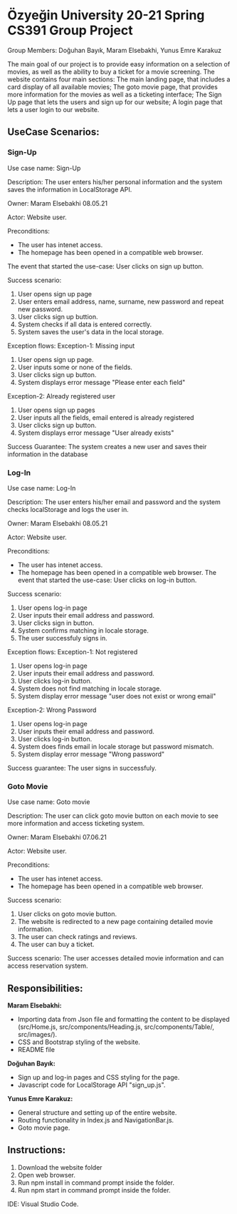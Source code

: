 # Özyeğin University 20-21 Spring CS391 Group Project

Group Members: Doğuhan Bayık, Maram Elsebakhi, Yunus Emre Karakuz

The main goal of our project is to provide easy information on a selection of movies, as well as the ability to buy a ticket for a movie screening. The website contains four main sections: The main landing page, that includes a card display of all available movies; The goto movie page, that provides more information for the movies as well as a ticketing interface; The Sign Up page that lets the users and sign up for our website; A login page that lets a user login to our website.

## UseCase Scenarios:
### Sign-Up
Use case name: Sign-Up

Description: The user enters his/her personal information and the system saves the information in LocalStorage API.

Owner: Maram Elsebakhi 08.05.21

Actor: Website user.

Preconditions:
- The user has intenet access.
- The homepage has been opened in a compatible web browser.

The event that started the use-case: User clicks on sign up button.

Success scenario:
1. User opens sign up page
2. User enters email address, name, surname, new password and repeat new password.
3. User clicks sign up buttion.
4. System checks if all data is entered correctly.
5. System saves the user's data in the local storage.

Exception flows:
Exception-1: Missing input
1. User opens sign up page.
2. User inputs some or none of the fields.
3. User clicks sign up button.
4. System displays error message "Please enter each field"

Exception-2: Already registered user
1. User opens sign up pages
2. User inputs all the fields, email entered is already registered
3. User clicks sign up button.
4. System displays error message "User already exists"

Success Guarantee: The system creates a new user and saves their information in the database
### Log-In
Use case name: Log-In

Description: The user enters his/her email and password and the system checks localStorage and logs the user in.

Owner: Maram Elsebakhi 08.05.21

Actor: Website user.

Preconditions:

- The user has intenet access.
- The homepage has been opened in a compatible web browser.
The event that started the use-case: User clicks on log-in button.

Success scenario:
1. User opens log-in page
2. User inputs their email address and password.
3. User clicks sign in button.
4. System confirms matching in locale storage.
5. The user successfuly signs in.

Exception flows:
Exception-1: Not registered
1. User opens log-in page
2. User inputs their email address and password.
3. User clicks log-in button.
4. System does not find matching in locale storage.
5. System display error message "user does not exist or wrong email"

Exception-2: Wrong Password
1. User opens log-in page
2. User inputs their email address and password.
3. User clicks log-in button.
4. System does finds email in locale storage but password mismatch.
5. System display error message "Wrong password"

Success guarantee: The user signs in successfuly.
### Goto Movie
Use case name: Goto movie

Description: The user can click goto movie button on each movie to see more information and access ticketing system.

Owner: Maram Elsebakhi 07.06.21

Actor: Website user.

Preconditions:
- The user has intenet access.
- The homepage has been opened in a compatible web browser.

Success scenario:
1. User clicks on goto movie button.
2. The website is redirected to a new page containing detailed movie information.
3. The user can check ratings and reviews.
4. The user can buy a ticket.

Success scenario: The user accesses detailed movie information and can access reservation system.

## Responsibilities:

**Maram Elsebakhi:**
- Importing data from Json file and formatting the content to be displayed (src/Home.js, src/components/Heading.js, src/components/Table/, src/images/).
- CSS and Bootstrap styling of the website.
- README file

**Doğuhan Bayık:**
- Sign up and log-in pages and CSS styling for the page.
- Javascript code for LocalStorage API "sign_up.js".

**Yunus Emre Karakuz:**
- General structure and setting up of the entire website.
- Routing functionality in Index.js and NavigationBar.js.
- Goto movie page.

## Instructions:
1. Download the website folder
2. Open web browser.
3. Run npm install in command prompt inside the folder.
4. Run npm start in command prompt inside the folder.

IDE: Visual Studio Code.